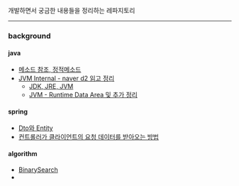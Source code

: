 개발하면서 궁금한 내용들을 정리하는 레파지토리

---

### background

#### java

- [메소드 참조, 정적메소드](./background/java/정적메소드.md)
- [JVM Internal - naver d2 읽고 정리](./background/java/JVM%20-%20%5Bnaver%20d2%5D%20Jvm%20Internal%20정리.md)
    - [JDK, JRE, JVM](./background/java/JDK,%20JRE,%20JVM.md)
    - [JVM - Runtime Data Area 및 추가 정리](./background/java/JVM%20-%20Runtime%20Data%20Area%20및%20추가%20정리.md)

#### spring

- [Dto와 Entity](./background/spring/Dto와Entity.md)
- [컨트롤러가 클라이언트의 요청 데이터를 받아오는 방법](./background/spring/Controller가%20클라이언트의%20요청데이터를%20받아오는%20방법.md)

#### algorithm

- [BinarySearch](./background/algorithm/BinarySearch.md)
-